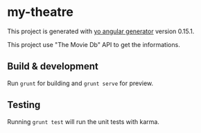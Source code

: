 # my-theatre

This project is generated with [yo angular generator](https://github.com/yeoman/generator-angular)
version 0.15.1.

This project use "The Movie Db" API to get the informations.

## Build & development

Run `grunt` for building and `grunt serve` for preview.

## Testing

Running `grunt test` will run the unit tests with karma.
